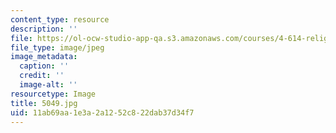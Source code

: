 ```yaml
---
content_type: resource
description: ''
file: https://ol-ocw-studio-app-qa.s3.amazonaws.com/courses/4-614-religious-architecture-and-islamic-cultures-fall-2002/11ab69aa1e3a2a1252c822dab37d34f7_5049.jpg
file_type: image/jpeg
image_metadata:
  caption: ''
  credit: ''
  image-alt: ''
resourcetype: Image
title: 5049.jpg
uid: 11ab69aa-1e3a-2a12-52c8-22dab37d34f7
---
```


